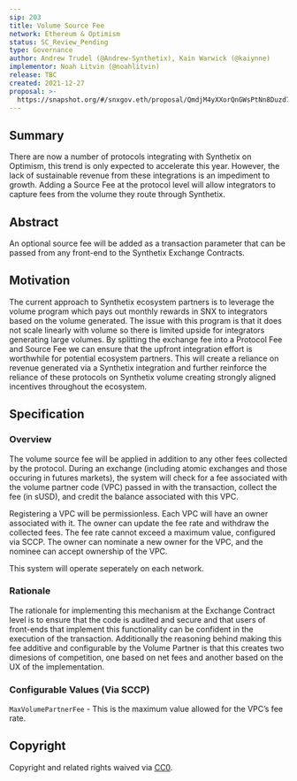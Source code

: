 ```yaml
---
sip: 203
title: Volume Source Fee
network: Ethereum & Optimism
status: SC_Review_Pending
type: Governance
author: Andrew Trudel (@Andrew-Synthetix), Kain Warwick (@kaiynne)
implementor: Noah Litvin (@noahlitvin)
release: TBC
created: 2021-12-27
proposal: >-
  https://snapshot.org/#/snxgov.eth/proposal/QmdjM4yXXorQnGWsPtNn8Duzd7FytRFw5ZdPoXySWmRTFt
---
```


## Summary

There are now a number of protocols integrating with Synthetix on Optimism, this trend is only expected to accelerate this year. However, the lack of sustainable revenue from these integrations is an impediment to growth. Adding a Source Fee at the protocol level will allow integrators to capture fees from the volume they route through Synthetix.

## Abstract

An optional source fee will be added as a transaction parameter that can be passed from any front-end to the Synthetix Exchange Contracts.

## Motivation

The current approach to Synthetix ecosystem partners is to leverage the volume program which pays out monthly rewards in SNX to integrators based on the volume generated. The issue with this program is that it does not scale linearly with volume so there is limited upside for integrators generating large volumes. By splitting the exchange fee into a Protocol Fee and Source Fee we can ensure that the upfront integration effort is worthwhile for potential ecosystem partners. This will create a reliance on revenue generated via a Synthetix integration and further reinforce the reliance of these protocols on Synthetix volume creating strongly aligned incentives throughout the ecosystem.

## Specification

### Overview

The volume source fee will be applied in addition to any other fees collected by the protocol. During an exchange (including atomic exchanges and those occuring in futures markets), the system will check for a fee associated with the volume partner code (VPC) passed in with the transaction, collect the fee (in sUSD), and credit the balance associated with this VPC.

Registering a VPC will be permissionless. Each VPC will have an owner associated with it. The owner can update the fee rate and withdraw the collected fees. The fee rate cannot exceed a maximum value, configured via SCCP. The owner can nominate a new owner for the VPC, and the nominee can accept ownership of the VPC.

This system will operate seperately on each network.

### Rationale

The rationale for implementing this mechanism at the Exchange Contract level is to ensure that the code is audited and secure and that users of front-ends that implement this functionality can be confident in the execution of the transaction. Additionally the reasoning behind making this fee additive and configurable by the Volume Partner is that this creates two dimesions of competition, one based on net fees and another based on the UX of the implementation.

### Configurable Values (Via SCCP)

`MaxVolumePartnerFee` - This is the maximum value allowed for the VPC’s fee rate.

## Copyright

Copyright and related rights waived via [CC0](https://creativecommons.org/publicdomain/zero/1.0/).
